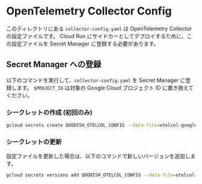 # OpenTelemetry Collector Config

このディレクトリにある `collector-config.yaml` は OpenTelemetry Collector の設定ファイルです。
Cloud Run にサイドカーとしてデプロイするために、この設定ファイルを Secret Manager に登録する必要があります。

## Secret Manager への登録

以下のコマンドを実行して、`collector-config.yaml` を Secret Manager に登録します。
`$PROJECT_ID` は対象の Google Cloud プロジェクト ID に置き換えてください。

### シークレットの作成 (初回のみ)

```bash
gcloud secrets create QOODISH_OTELCOL_CONFIG --data-file=otelcol-google/collector-config.yaml --project=$PROJECT_ID
```

### シークレットの更新

設定ファイルを更新した場合は、以下のコマンドで新しいバージョンを追加します。

```bash
gcloud secrets versions add QOODISH_OTELCOL_CONFIG --data-file=otelcol-google/collector-config.yaml --project=$PROJECT_ID
```
